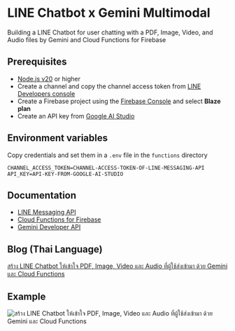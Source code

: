 # LINE Chatbot x Gemini Multimodal
Building a LINE Chatbot for user chatting with a PDF, Image, Video, and Audio files by Gemini and Cloud Functions for Firebase 

## Prerequisites
* [Node.js v20](https://nodejs.org) or higher
* Create a channel and copy the channel access token from [LINE Developers console](https://developers.line.biz/en/docs/messaging-api/getting-started/)
* Create a Firebase project using the [Firebase Console](https://console.firebase.google.com) and select <b>Blaze plan</b>
* Create an API key from [Google AI Studio](https://aistudio.google.com/app/apikey)

## Environment variables
Copy credentials and set them in a `.env` file in the `functions` directory
```
CHANNEL_ACCESS_TOKEN=CHANNEL-ACCESS-TOKEN-OF-LINE-MESSAGING-API
API_KEY=API-KEY-FROM-GOOGLE-AI-STUDIO
```

## Documentation
* [LINE Messaging API](https://developers.line.biz/en/docs/messaging-api/overview)
* [Cloud Functions for Firebase](https://firebase.google.com/docs/functions/get-started)
* [Gemini Developer API](https://ai.google.dev/gemini-api/docs/quickstart)

## Blog (Thai Language)
[สร้าง LINE Chatbot ให้เข้าใจ PDF, Image, Video และ Audio ที่ผู้ใช้ส่งเข้ามา ด้วย Gemini และ Cloud Functions](https://medium.com/linedevth/b4e4f31fa9bc)

## Example
![สร้าง LINE Chatbot ให้เข้าใจ PDF, Image, Video และ Audio ที่ผู้ใช้ส่งเข้ามา ด้วย Gemini และ Cloud Functions](https://github.com/user-attachments/assets/e22bde0e-4517-4955-b041-085d1ab7ba4f)
